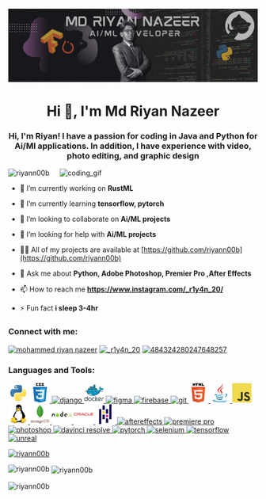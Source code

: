 ![logoo](https://github.com/riyann00b/riyann00b/blob/9b11f580632971f47618a56530b44cfc3ff1f071/MD%20Riyan%20Nazeer.png)
<h1 align="center">Hi 👋, I'm Md Riyan Nazeer</h1>
<h3 align="center">Hi, I'm Riyan! I have a passion for coding in Java and Python for Ai/Ml applications. In addition, I have experience with video, photo editing, and graphic design</h3>
<img align="right" alt="coding_gif" width="400" src="https://media3.giphy.com/media/bGgsc5mWoryfgKBx1u/giphy.gif?cid=ecf05e47c4m955gou56lw9qplkllxejazrukk3g9ketpbfrr&ep=v1_gifs_search&rid=giphy.gif&ct=g">
<p align="left"> <img src="https://komarev.com/ghpvc/?username=riyann00b&label=Profile%20views&color=0e75b6&style=flat" alt="riyann00b" /> </p>

- 🔭 I’m currently working on **RustML**

- 🌱 I’m currently learning **tensorflow, pytorch**

- 👯 I’m looking to collaborate on **Ai/ML projects**

- 🤝 I’m looking for help with **Ai/ML projects**

- 👨‍💻 All of my projects are available at [https://github.com/riyann00b](https://github.com/riyann00b)

- 💬 Ask me about **Python, Adobe Photoshop, Premier Pro ,After Effects**

- 📫 How to reach me **https://www.instagram.com/_r1y4n_20/**

- ⚡ Fun fact **i sleep 3-4hr**

<h3 align="left">Connect with me:</h3>
<p align="left">
<a href="https://linkedin.com/in/mohammed riyan nazeer" target="blank"><img align="center" src="https://raw.githubusercontent.com/rahuldkjain/github-profile-readme-generator/master/src/images/icons/Social/linked-in-alt.svg" alt="mohammed riyan nazeer" height="30" width="40" /></a>
<a href="https://instagram.com/_r1y4n_20" target="blank"><img align="center" src="https://raw.githubusercontent.com/rahuldkjain/github-profile-readme-generator/master/src/images/icons/Social/instagram.svg" alt="_r1y4n_20" height="30" width="40" /></a>
<a href="https://discord.gg/484324280247648257" target="blank"><img align="center" src="https://raw.githubusercontent.com/rahuldkjain/github-profile-readme-generator/master/src/images/icons/Social/discord.svg" alt="484324280247648257" height="30" width="40" /></a></p>
<h3 align="left">Languages and Tools:</h3>
<img src="https://raw.githubusercontent.com/devicons/devicon/master/icons/python/python-original.svg" alt="python" width="40" height="40"/> </a> <a href="https://pytorch.org/" target="_blank" rel="noreferrer"> 
<img src="https://raw.githubusercontent.com/devicons/devicon/master/icons/css3/css3-original-wordmark.svg" alt="css3" width="40" height="40"/> </a> <a href="https://www.djangoproject.com/" target="_blank" rel="noreferrer"> 
<img src="https://cdn.worldvectorlogo.com/logos/django.svg" alt="django" width="40" height="40"/> </a> <a href="https://www.docker.com/" target="_blank" rel="noreferrer">
<img src="https://raw.githubusercontent.com/devicons/devicon/master/icons/docker/docker-original-wordmark.svg" alt="docker" width="40" height="40"/> </a> <a href="https://www.figma.com/" target="_blank" rel="noreferrer"> 
<img src="https://www.vectorlogo.zone/logos/figma/figma-icon.svg" alt="figma" width="40" height="40"/> </a> <a href="https://firebase.google.com/" target="_blank" rel="noreferrer"> 
<img src="https://www.vectorlogo.zone/logos/firebase/firebase-icon.svg" alt="firebase" width="40" height="40"/> </a> <a href="https://git-scm.com/" target="_blank" rel="noreferrer"> 
<img src="https://www.vectorlogo.zone/logos/git-scm/git-scm-icon.svg" alt="git" width="40" height="40"/> </a> <a href="https://www.w3.org/html/" target="_blank" rel="noreferrer"> 
<img src="https://raw.githubusercontent.com/devicons/devicon/master/icons/html5/html5-original-wordmark.svg" alt="html5" width="40" height="40"/> </a> <a href="https://www.java.com" target="_blank" rel="noreferrer"> 
<img src="https://raw.githubusercontent.com/devicons/devicon/master/icons/java/java-original.svg" alt="java" width="40" height="40"/> </a> <a href="https://developer.mozilla.org/en-US/docs/Web/JavaScript" target="_blank" rel="noreferrer"> 
<img src="https://raw.githubusercontent.com/devicons/devicon/master/icons/javascript/javascript-original.svg" alt="javascript" width="40" height="40"/> </a> <a href="https://www.linux.org/" target="_blank" rel="noreferrer"> 
<img src="https://raw.githubusercontent.com/devicons/devicon/master/icons/linux/linux-original.svg" alt="linux" width="40" height="40"/> </a> <a href="https://www.mongodb.com/" target="_blank" rel="noreferrer"> 
<img src="https://raw.githubusercontent.com/devicons/devicon/master/icons/mongodb/mongodb-original-wordmark.svg" alt="mongodb" width="40" height="40"/> </a> <a href="https://nodejs.org" target="_blank" rel="noreferrer"> 
<img src="https://raw.githubusercontent.com/devicons/devicon/master/icons/nodejs/nodejs-original-wordmark.svg" alt="nodejs" width="40" height="40"/> </a> <a href="https://www.oracle.com/" target="_blank" rel="noreferrer"> 
<img src="https://raw.githubusercontent.com/devicons/devicon/master/icons/oracle/oracle-original.svg" alt="oracle" width="40" height="40"/> </a> <a href="https://pandas.pydata.org/" target="_blank" rel="noreferrer"> <img src="https://raw.githubusercontent.com/devicons/devicon/2ae2a900d2f041da66e950e4d48052658d850630/icons/pandas/pandas-original.svg" alt="pandas" width="40" height="40"/> </a> <a href="https://www.photoshop.com/en" target="_blank" rel="noreferrer"> <img src="https://upload.wikimedia.org/wikipedia/commons/thumb/c/cb/Adobe_After_Effects_CC_icon.svg/512px-Adobe_After_Effects_CC_icon.svg.png" alt="aftereffects" width="40" height="40"/> </a> <a href="https://www.adobe.com/in/products/aftereffects.html" target="_blank" rel="noreferrer"> <img src="https://upload.wikimedia.org/wikipedia/commons/thumb/4/40/Adobe_Premiere_Pro_CC_icon.svg/2101px-Adobe_Premiere_Pro_CC_icon.svg.png" alt="premiere pro" width="40" height="40"/> </a> <a href="https://www.adobe.com/in/products/premiere pro.html" target="_blank" rel="noreferrer"> 
<img src="https://upload.wikimedia.org/wikipedia/commons/thumb/a/af/Adobe_Photoshop_CC_icon.svg/2101px-Adobe_Photoshop_CC_icon.svg.png" alt="photoshop" width="40" height="40"/> </a> <a href="https://www.python.org" target="_blank" rel="noreferrer"> 
<img src="https://upload.wikimedia.org/wikipedia/commons/4/4d/DaVinci_Resolve_Studio.png" alt="davinci resolve" width="40" height="40"/> </a> <a href="https://www.blackmagicdesign.com/in/products/davinciresolve" target="_blank" rel="noreferrer"> 
<img src="https://www.vectorlogo.zone/logos/pytorch/pytorch-icon.svg" alt="pytorch" width="40" height="40"/> </a> <a href="https://www.selenium.dev" target="_blank" rel="noreferrer"> 
<img src="https://raw.githubusercontent.com/detain/svg-logos/780f25886640cef088af994181646db2f6b1a3f8/svg/selenium-logo.svg" alt="selenium" width="40" height="40"/> </a> <a href="https://www.tensorflow.org" target="_blank" rel="noreferrer"> 
<img src="https://www.vectorlogo.zone/logos/tensorflow/tensorflow-icon.svg" alt="tensorflow" width="40" height="40"/> </a> <a href="https://unrealengine.com/" target="_blank" rel="noreferrer"> 
<img src="https://raw.githubusercontent.com/kenangundogan/fontisto/036b7eca71aab1bef8e6a0518f7329f13ed62f6b/icons/svg/brand/unreal-engine.svg" alt="unreal" width="40" height="40"/> </a> </p>

<p align="left"> <a href="https://github.com/ryo-ma/github-profile-trophy"><img src="https://github-profile-trophy.vercel.app/?username=riyann00b" alt="riyann00b" /></a> </p>

<p><img align="left" src="https://github-readme-stats.vercel.app/api/top-langs?username=riyann00b&show_icons=true&locale=en&layout=compact" alt="riyann00b" /></p>



<p>&nbsp;<img align="center" src="https://github-readme-stats.vercel.app/api?username=riyann00b&show_icons=true&locale=en" alt="riyann00b" /></p>

<p><img align="center" src="https://github-readme-streak-stats.herokuapp.com/?user=riyann00b&" alt="riyann00b" /></p>
